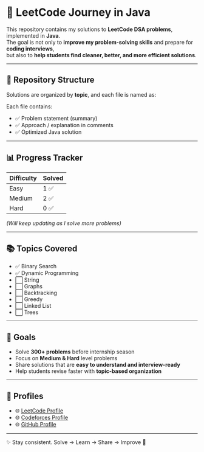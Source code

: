 # 🚀 LeetCode Journey in Java

This repository contains my solutions to **LeetCode DSA problems**, implemented in **Java**.  
The goal is not only to **improve my problem-solving skills** and prepare for **coding interviews**,  
but also to **help students find cleaner, better, and more efficient solutions**.

---

## 📂 Repository Structure
Solutions are organized by **topic**, and each file is named as:


Each file contains:
- ✅ Problem statement (summary)
- ✅ Approach / explanation in comments
- ✅ Optimized Java solution

---

## 📊 Progress Tracker
| Difficulty | Solved |
|------------|--------|
| Easy       | 1 ✅    |
| Medium     | 2 ✅    |
| Hard       | 0 ✅    |

*(Will keep updating as I solve more problems)*

---

## 📚 Topics Covered
- ✅ Binary Search
- ✅ Dynamic Programming
- ⬜ String
- ⬜ Graphs
- ⬜ Backtracking
- ⬜ Greedy
- ⬜ Linked List
- ⬜ Trees

---

## 🎯 Goals
- Solve **300+ problems** before internship season
- Focus on **Medium & Hard** level problems
- Share solutions that are **easy to understand and interview-ready**
- Help students revise faster with **topic-based organization**

---

## 🔗 Profiles
- 🌐 [LeetCode Profile](https://leetcode.com/)
- 🌐 [Codeforces Profile](https://codeforces.com/)
- 🌐 [GitHub Profile](https://github.com/KhushveerS)

---

✨ Stay consistent. Solve → Learn → Share → Improve 🚀


